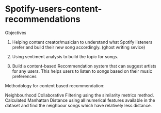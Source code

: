 # Spotify-users-content-recommendations

Objectives 

1. Helping content creator/musician to understand what Spotify listeners prefer and build their
new song accordingly. (ghost writing sevice)

2. Using sentiment analysis to build the topic for songs.

3. Build a content-based Recommendation system that can suggest artists for any users. This
helps users to listen to songs based on their music preferences

Methodology for content based recommendation:

Neighbourhood Collaborative Filtering using the similarity metrics method.
Calculated Manhattan Distance using all numerical features available in the dataset and find the
neighbour songs which have relatively less distance.
